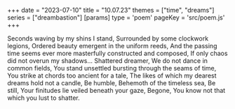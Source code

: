 +++
date = "2023-07-10"
title = "10.07.23"
themes = ["time", "dreams"]
series = ["dreambastion"]
[params]
  type = 'poem'
  pageKey = 'src/poem.js'
+++

Seconds waving by my shins I stand,
Surrounded by some clockwork legions,
Ordered beauty emergent in the uniform reeds,
And the passing time seems ever more masterfully constructed and composed,
If only chaos did not overun my shadows...
Shattered dreamer,
We do not dance in common fields,
You stand unsettled bursting through the seams of time,
You strike at chords too ancient for a tale,
The likes of which my dearest dreams hold not a candle,
Be humble,
Behemoth of the timeless sea,
Be still,
Your finitudes lie veiled beneath your gaze,
Begone,
You know not that which you lust to shatter.
